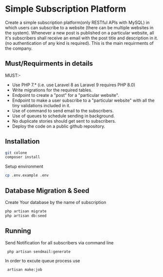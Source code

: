 # Simple Subscription Platform

Create a simple subscription platform(only RESTful APIs with MySQL) in which users can subscribe to a website (there can be multiple websites in the system). Whenever a new post is published on a particular website, all it's subscribers shall receive an email with the post title and description in it. (no authentication of any kind is required). This is the main requirments of the company.

## Must/Requirments in details 
MUST:-
- Use PHP 7.* (i.e. use Laravel 8 as Laravel 9 requires PHP 8.0)
- Write migrations for the required tables.
- Endpoint to create a "post" for a "particular website".
- Endpoint to make a user subscribe to a "particular website" with all the tiny validations included in it.
- Use of command to send email to the subscribers.
- Use of queues to schedule sending in background.
- No duplicate stories should get sent to subscribers.
- Deploy the code on a public github repository.


## Installation

```bash
git colone 
composer install
```

Setup environment

```bash
cp .env.example .env
```


## Database Migration & Seed 
Create Your database by the name of subscription

```bash
php artisan migrate
php artisan db:seed
```

## Running

Send Notification for all subscribers via command line

```bash
 php artisan sendmail:generate
```


In order to excute queue process use 

```bash
 artisan make:job
```
